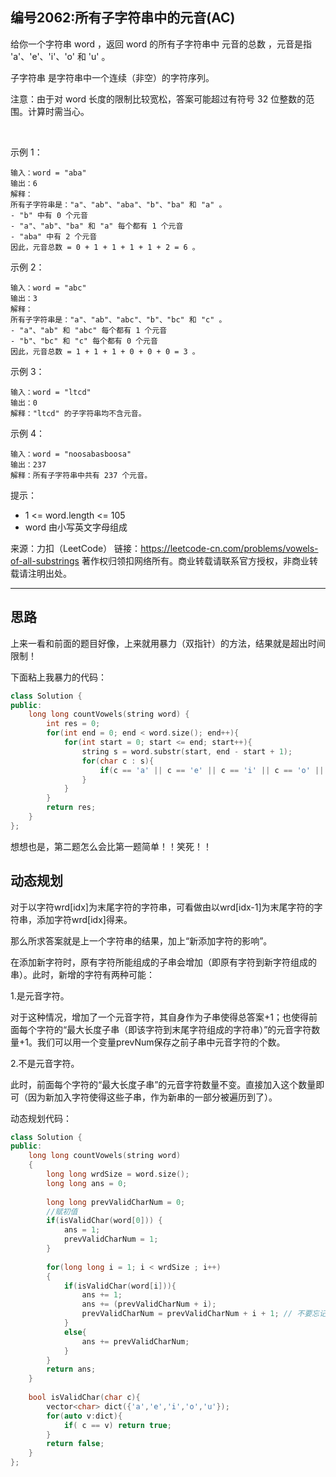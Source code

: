 ## 编号2062:所有子字符串中的元音(AC)

给你一个字符串 word ，返回 word 的所有子字符串中 元音的总数 ，元音是指 'a'、'e'、'i'、'o' 和 'u' 。

子字符串 是字符串中一个连续（非空）的字符序列。

注意：由于对 word 长度的限制比较宽松，答案可能超过有符号 32 位整数的范围。计算时需当心。

 

示例 1：
```
输入：word = "aba"
输出：6
解释：
所有子字符串是："a"、"ab"、"aba"、"b"、"ba" 和 "a" 。
- "b" 中有 0 个元音
- "a"、"ab"、"ba" 和 "a" 每个都有 1 个元音
- "aba" 中有 2 个元音
因此，元音总数 = 0 + 1 + 1 + 1 + 1 + 2 = 6 。
```
示例 2：
```
输入：word = "abc"
输出：3
解释：
所有子字符串是："a"、"ab"、"abc"、"b"、"bc" 和 "c" 。
- "a"、"ab" 和 "abc" 每个都有 1 个元音
- "b"、"bc" 和 "c" 每个都有 0 个元音
因此，元音总数 = 1 + 1 + 1 + 0 + 0 + 0 = 3 。
```
示例 3：
```
输入：word = "ltcd"
输出：0
解释："ltcd" 的子字符串均不含元音。
```
示例 4：
```
输入：word = "noosabasboosa"
输出：237
解释：所有子字符串中共有 237 个元音。 
```
提示：

* 1 <= word.length <= 105
* word 由小写英文字母组成

来源：力扣（LeetCode）
链接：https://leetcode-cn.com/problems/vowels-of-all-substrings
著作权归领扣网络所有。商业转载请联系官方授权，非商业转载请注明出处。

---
## 思路

上来一看和前面的题目好像，上来就用暴力（双指针）的方法，结果就是超出时间限制！

下面粘上我暴力的代码：
```c++
class Solution {
public:
    long long countVowels(string word) {
        int res = 0;
        for(int end = 0; end < word.size(); end++){
            for(int start = 0; start <= end; start++){
                string s = word.substr(start, end - start + 1);
                for(char c : s){
                    if(c == 'a' || c == 'e' || c == 'i' || c == 'o' || c == 'u') res++;
                }
            }
        }
        return res;
    }
};
```

想想也是，第二题怎么会比第一题简单！！笑死！！

## 动态规划

对于以字符wrd[idx]为末尾字符的字符串，可看做由以wrd[idx-1]为末尾字符的字符串，添加字符wrd[idx]得来。

那么所求答案就是上一个字符串的结果，加上“新添加字符的影响”。

在添加新字符时，原有字符所能组成的子串会增加（即原有字符到新字符组成的串）。此时，新增的字符有两种可能：

1.是元音字符。

对于这种情况，增加了一个元音字符，其自身作为子串使得总答案+1；也使得前面每个字符的“最大长度子串（即该字符到末尾字符组成的字符串）”的元音字符数量+1。我们可以用一个变量prevNum保存之前子串中元音字符的个数。

2.不是元音字符。

此时，前面每个字符的“最大长度子串”的元音字符数量不变。直接加入这个数量即可（因为新加入字符使得这些子串，作为新串的一部分被遍历到了）。


动态规划代码：
```c++
class Solution {
public:
    long long countVowels(string word) 
    {
        long long wrdSize = word.size();
        long long ans = 0;
                
        long long prevValidCharNum = 0;
        //赋初值
        if(isValidChar(word[0])) { 
            ans = 1; 
            prevValidCharNum = 1;  
        }
        
        for(long long i = 1; i < wrdSize ; i++)
        {
            if(isValidChar(word[i])){
                ans += 1;
                ans += (prevValidCharNum + i);
                prevValidCharNum = prevValidCharNum + i + 1; // 不要忘记更新元音字符数量，+1是其自身对应的字符数量
            }
            else{
                ans += prevValidCharNum;
            }
        }        
        return ans;
    }
    
    bool isValidChar(char c){
        vector<char> dict({'a','e','i','o','u'});
        for(auto v:dict){
            if( c == v) return true;
        }
        return false;
    }
};
```